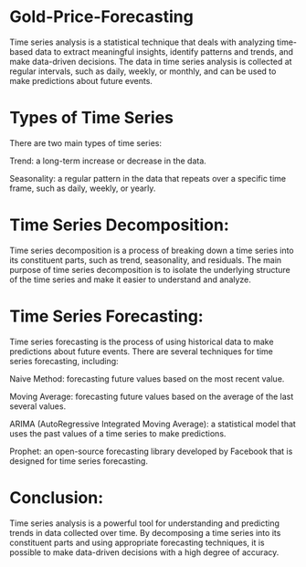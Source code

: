 # Gold-Price-Forecasting

Time series analysis is a statistical technique that deals with analyzing time-based data to extract meaningful insights, identify patterns and trends, and make data-driven decisions. The data in time series analysis is collected at regular intervals, such as daily, weekly, or monthly, and can be used to make predictions about future events.

# Types of Time Series

There are two main types of time series:

Trend: a long-term increase or decrease in the data.

Seasonality: a regular pattern in the data that repeats over a specific time frame, such as daily, weekly, or yearly.

# Time Series Decomposition:

Time series decomposition is a process of breaking down a time series into its constituent parts, such as trend, seasonality, and residuals. The main purpose of time series decomposition is to isolate the underlying structure of the time series and make it easier to understand and analyze.

# Time Series Forecasting:

Time series forecasting is the process of using historical data to make predictions about future events. There are several techniques for time series forecasting, including:

Naive Method: forecasting future values based on the most recent value.

Moving Average: forecasting future values based on the average of the last several values.

ARIMA (AutoRegressive Integrated Moving Average): a statistical model that uses the past values of a time series to make predictions.

Prophet: an open-source forecasting library developed by Facebook that is designed for time series forecasting.

# Conclusion:
Time series analysis is a powerful tool for understanding and predicting trends in data collected over time. By decomposing a time series into its constituent parts and using appropriate forecasting techniques, it is possible to make data-driven decisions with a high degree of accuracy.
